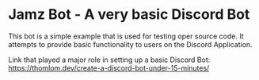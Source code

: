 # Jamz Bot - A very basic Discord Bot

This bot is a simple example that is used for testing oper source code. It attempts to provide basic functionality to users on the Discord Application. 

Link that played a major role in setting up a basic Discord Bot: https://thomlom.dev/create-a-discord-bot-under-15-minutes/

